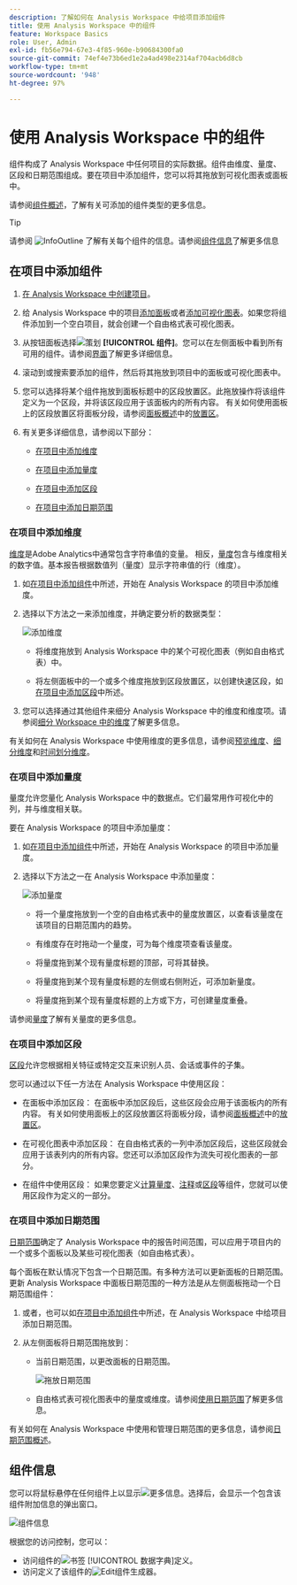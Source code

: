 ```yaml
---
description: 了解如何在 Analysis Workspace 中给项目添加组件
title: 使用 Analysis Workspace 中的组件
feature: Workspace Basics
role: User, Admin
exl-id: fb56e794-67e3-4f85-960e-b90684300fa0
source-git-commit: 74ef4e73b6ed1e2a4ad498e2314af704acb6d8cb
workflow-type: tm+mt
source-wordcount: '948'
ht-degree: 97%

---
```


# 使用 Analysis Workspace 中的组件

组件构成了 Analysis Workspace 中任何项目的实际数据。组件由维度、量度、区段和日期范围组成。要在项目中添加组件，您可以将其拖放到可视化图表或面板中。

请参阅[组件概述](/help/analyze/analysis-workspace/components/analysis-workspace-components.md)，了解有关可添加的组件类型的更多信息。

>[!TIP]
>
>请参阅 ![InfoOutline](/help/assets/icons/InfoOutline.svg) 了解有关每个组件的信息。请参阅[组件信息](#component-info)了解更多信息

## 在项目中添加组件

1. [在 Analysis Workspace 中创建项目](/help/analyze/analysis-workspace/build-workspace-project/create-projects.md)。

1. 给 Analysis Workspace 中的项目[添加面板](/help/analyze/analysis-workspace/c-panels/panels.md#create-a-panel)或者[添加可视化图表](/help/analyze/analysis-workspace/visualizations/freeform-analysis-visualizations.md#add-visualizations-to-a-panel)。如果您将组件添加到一个空白项目，就会创建一个自由格式表可视化图表。

1. 从按钮面板选择![策划](/help/assets/icons/Curate.svg) **[!UICONTROL 组件]**。您可以在左侧面板中看到所有可用的组件。请参阅[界面](/help/analyze/analysis-workspace/home.md#interface)了解更多详细信息。

1. 滚动到或搜索要添加的组件，然后将其拖放到项目中的面板或可视化图表中。

1. 您可以选择将某个组件拖放到面板标题中的区段放置区。此拖放操作将该组件定义为一个区段，并将该区段应用于该面板内的所有内容。
有关如何使用面板上的区段放置区将面板分段，请参阅[面板概述](/help/analyze/analysis-workspace/c-panels/panels.md)中的[放置区](/help/analyze/analysis-workspace/c-panels/panels.md#drop-zone)。

1. 有关更多详细信息，请参阅以下部分：

   * [在项目中添加维度](#add-dimensions-to-a-project)

   * [在项目中添加量度](#add-metrics-to-a-project)

   * [在项目中添加区段](#add-segments-to-a-project)

   * [在项目中添加日期范围](#add-date-ranges-to-a-project)

### 在项目中添加维度

[维度](/help/components/dimensions/overview.md)是Adobe Analytics中通常包含字符串值的变量。 相反，[量度](/help/components/c-calcmetrics/cm-overview.md)包含与维度相关的数字值。基本报告根据数值列（量度）显示字符串值的行（维度）。

1. 如[在项目中添加组件](#add-components-to-a-project)中所述，开始在 Analysis Workspace 的项目中添加维度。

1. 选择以下方法之一来添加维度，并确定要分析的数据类型：

   ![添加维度](assets/add-dimension.gif)

   * 将维度拖放到 Analysis Workspace 中的某个可视化图表（例如自由格式表）中。

   * 将左侧面板中的一个或多个维度拖放到区段放置区，以创建快速区段，如[在项目中添加区段](#add-filters-to-a-project)中所述。

1. 您可以选择通过其他组件来细分 Analysis Workspace 中的维度和维度项。请参阅[细分 Workspace 中的维度](/help/analyze/analysis-workspace/components/dimensions/t-breakdown-fa.md)了解更多信息。

有关如何在 Analysis Workspace 中使用维度的更多信息，请参阅[预览维度](/help/analyze/analysis-workspace/components/dimensions/view-dimensions.md)、[细分维度](/help/analyze/analysis-workspace/components/dimensions/t-breakdown-fa.md)和[时间划分维度](/help/analyze/analysis-workspace/components/dimensions/time-parting-dimensions.md)。

### 在项目中添加量度

量度允许您量化 Analysis Workspace 中的数据点。它们最常用作可视化中的列，并与维度相关联。

要在 Analysis Workspace 的项目中添加量度：

1. 如[在项目中添加组件](#add-components-to-a-project)中所述，开始在 Analysis Workspace 的项目中添加量度。



1. 选择以下方法之一在 Analysis Workspace 中添加量度：

   ![添加量度](assets/add-metric.gif)

   * 将一个量度拖放到一个空的自由格式表中的量度放置区，以查看该量度在该项目的日期范围内的趋势。

   * 有维度存在时拖动一个量度，可为每个维度项查看该量度。

   * 将量度拖到某个现有量度标题的顶部，可将其替换。

   * 将量度拖到某个现有量度标题的左侧或右侧附近，可添加新量度。

   * 将量度拖到某个现有量度标题的上方或下方，可创建量度重叠。


请参阅[量度](/help/analyze/analysis-workspace/components/apply-create-metrics.md)了解有关量度的更多信息。

### 在项目中添加区段

[区段](/help/components/segmentation/seg-overview.md)允许您根据相关特征或特定交互来识别人员、会话或事件的子集。

您可以通过以下任一方法在 Analysis Workspace 中使用区段：

* 在面板中添加区段：
在面板中添加区段后，这些区段会应用于该面板内的所有内容。
有关如何使用面板上的区段放置区将面板分段，请参阅[面板概述](/help/analyze/analysis-workspace/c-panels/panels.md)中的[放置区](/help/analyze/analysis-workspace/c-panels/panels.md#drop-zone)。

* 在可视化图表中添加区段：
在自由格式表的一列中添加区段后，这些区段就会应用于该表列内的所有内容。您还可以添加区段作为流失可视化图表的一部分。

* 在组件中使用区段：
如果您要定义[计算量度](/help/components/c-calcmetrics/c-workflow/cm-workflow/c-build-metrics/metrics-with-segments.md)、[注释](/help/analyze/analysis-workspace/components/annotations/create-annotations.md#annotation-builder)或[区段](/help/components/segmentation/segmentation-workflow/seg-build.md)等组件，您就可以使用区段作为定义的一部分。


### 在项目中添加日期范围

[日期范围](/help/analyze/analysis-workspace/components/calendar-date-ranges/calendar.md)确定了 Analysis Workspace 中的报告时间范围，可以应用于项目内的一个或多个面板以及某些可视化图表（如自由格式表）。

每个面板在默认情况下包含一个日期范围。有多种方法可以更新面板的日期范围。更新 Analysis Workspace 中面板日期范围的一种方法是从左侧面板拖动一个日期范围组件：

1. 或者，也可以如[在项目中添加组件](#add-components-to-a-project)中所述，在 Analysis Workspace 中给项目添加日期范围。

1. 从左侧面板将日期范围拖放到：

   * 当前日期范围，以更改面板的日期范围。

     ![拖放日期范围](assets/add-date-range.gif)

   * 自由格式表可视化图表中的量度或维度。请参阅[使用日期范围](/help/analyze/analysis-workspace/components/calendar-date-ranges/calendar.md#use-date-ranges)了解更多信息。

有关如何在 Analysis Workspace 中使用和管理日期范围的更多信息，请参阅[日期范围概述](/help/analyze/analysis-workspace/components/calendar-date-ranges/calendar.md)。

## 组件信息

您可以将鼠标悬停在任何组件上以显示![更多信息](/help/assets/icons/InfoOutline.svg)。选择后，会显示一个包含该组件附加信息的弹出窗口。

![组件信息](assets/component-info.png)

根据您的访问控制，您可以：

* 访问组件的![书签](/help/assets/icons/Bookmark.svg) [!UICONTROL 数据字典]定义。
* 访问定义了该组件的![Edit](/help/assets/icons/Edit.svg)组件生成器。




<!--
# Use components in Analysis Workspace

Components make up the actual data of any project in Analysis Workspace. Components consist of dimensions, metrics, segments, and date ranges. You can add components to a project by dragging them into visualizations or panels.

For overview information about the types of components you can add, see [Components overview](/help/analyze/analysis-workspace/components/analysis-workspace-components.md).

>[!TIP]
>
>For information about each component, select the Info icon next to a component's name in the left rail of Analysis Workspace, or see the [Analytics Components Guide](/help/components/home.md).

## Begin adding components to a project

1. [Create a project in Analysis Workspace](/help/analyze/analysis-workspace/build-workspace-project/create-projects.md) if you haven't already.

1. [Add a panel](/help/analyze/analysis-workspace/c-panels/panels.md) or [add a visualization](/help/analyze/analysis-workspace/visualizations/freeform-analysis-visualizations.md#add-visualizations-to-a-panel) to the project in Analysis Workspace. 

   If you add a component to a blank project, a freeform table visualization is automatically created.

1. Select the **[!UICONTROL Components]** icon in the left rail.

   ![](assets/build-components.png)

1. Scroll to or search for the component you want to add, then drag it to a panel or visualization within your project. 

1. (Optional) Drag a component to the segment drop zone in a panel header. 

   Segments apply to all content within the panel.

   For information about how you can use the segment drop zone on a panel to filter your panel, see [Drop zone](/help/analyze/analysis-workspace/c-panels/panels.md#drop-zone) in [Panels overview](/help/analyze/analysis-workspace/c-panels/panels.md).

   ![drop a segment in the drop zone](assets/segment-dropzone.png)

1. For more detailed information, continue with one of the following sections, depending on the component type you are adding:

   * [Add dimensions to a project](#add-dimensions-to-a-project)

   * [Add metrics to a project](#add-metrics-to-a-project)

   * [Add segments to a project](#add-segments-to-a-project)

   * [Add date ranges to a project](#add-date-ranges-to-a-project)

## Add dimensions to a project

[Dimensions](/help/components/dimensions/overview.md) are variables in Adobe Analytics that typically contain string values. Common dimensions include [Page](/help/components/dimensions/page.md), [Referring domain](/help/components/dimensions/referring-domain.md), or an [eVar](/help/components/dimensions/evar.md). In contrast, [metrics](/help/components/metrics/overview.md) contain numeric values that tie to a dimension. A basic report shows rows of string values (dimension), against a column of numeric values (metric).

1. Start adding a dimension to your project in Analysis Workspace, as described in [Begin adding components to a project](#begin-adding-components-to-a-project).

1. Choose one of the following methods to add dimensions and determine the type of data you want to analyze:

   * Drag a dimension to a visualization (such as a freeform table) in Analysis Workspace.

     ![Add dimensions to a project](assets/add-dimensions.png)
   
   * Drag one or more dimensions from the left rail onto the segment drop zone to create an ad hoc segment, as described in [Add segments to a project](#add-segments-to-a-project).

     ![drop a segment in the drop zone](assets/segment-dropzone.png)

1. (Optional) You can break down dimensions and dimension items in Analysis Workspace with other components. 

   For more information, see [Break down dimensions](/help/analyze/analysis-workspace/components/dimensions/t-breakdown-fa.md).

For more information about how to use dimensions in Analysis Workspace, see [Preview dimensions](/help/analyze/analysis-workspace/components/dimensions/view-dimensions.md), [Break down dimensions](/help/analyze/analysis-workspace/components/dimensions/t-breakdown-fa.md), and [Time-parting dimensions](/help/analyze/analysis-workspace/components/dimensions/time-parting-dimensions.md).

## Add metrics to a project

[Metrics](/help/analyze/analysis-workspace/components/apply-create-metrics.md) allow you to quantify data points in Analysis Workspace. They are most commonly used as columns in a visualization and tied to dimensions.

To add a metric to a project in Analysis Workspace:

1. Start adding a metric to your project in Analysis Workspace, as described in [Begin adding components to a project](#begin-adding-components-to-a-project).

1. Choose one of the following methods to add a metric in Analysis Workspace:

   * Drag a metric to the metric drop zone in an empty Freeform table to see that metric trended over the project's date period. 

     ![Add a metric to a project](assets/add-metrics.png)

   * Drag a metric when a dimension is present to see that metric compared to each dimension item. 

   * Drag a metric on top of an existing metric header to replace it.

   * Drag a metric next to a header to see both metrics side-by-side.

For more information about how to use metrics in Analysis Workspace, see [Metrics](/help/analyze/analysis-workspace/components/apply-create-metrics.md).

## Add segments to a project

[Segments](/help/components/segmentation/seg-overview.md) allow you to identify subsets of visitors based on characteristics or specific interactions.

You can use segments in Analysis Workspace in any of the following ways:

### Add segments to a panel

When you add segments to a panel, the segments apply to all content within the panel.

For information about how you can use the segment drop zone on a panel to filter your panel, see [Drop zone](/help/analyze/analysis-workspace/c-panels/panels.md#drop-zone) in [Panels overview](/help/analyze/analysis-workspace/c-panels/panels.md).

### Add segments to a column in a freeform table

When you add segments to a column in a freeform table, the segments apply to all content within the table column.

### Use segments when creating calculated metrics

In the Calculated metric builder, you can apply segments within your metric definition. 

For more information, see [Segmented metrics](/help/components/c-calcmetrics/c-workflow/cm-workflow/c-build-metrics/metrics-with-segments.md).

## Add date ranges to a project

[Date ranges](/help/analyze/analysis-workspace/components/calendar-date-ranges/custom-date-ranges.md) determine the reporting time frame in Analysis Workspace, and can be applied to one or more panels within a project.

Each panel includes a date range by default. There are multiple ways to update a date range for a panel. One way to update a date range for a panel in Analysis Workspace is to drag a date range component from the left rail:

1. Start adding a date range to your project in Analysis Workspace, as described in [Begin adding components to a project](#begin-adding-components-to-a-project).

1. Drag a date range from the left rail onto the current date range in the upper-right portion of the panel.

     ![drop a date range](assets/daterange-drop.png)

For more information about how to use calendars and date ranges in Analysis Workspace, see [Calendar and date ranges overview](/help/analyze/analysis-workspace/components/calendar-date-ranges/calendar.md).

-->